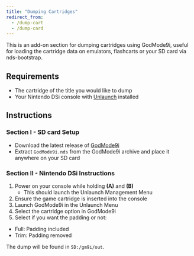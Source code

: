 ```yaml
---
title: "Dumping Cartridges"
redirect_from:
  - /dump-cart
  - /dump-card
---
```


This is an add-on section for dumping cartridges using GodMode9i, useful for loading the cartridge data on emulators, flashcarts or your SD card via nds-bootstrap.

## Requirements
* The cartridge of the title you would like to dump
* Your Nintendo DSi console with [Unlaunch](installing-unlaunch) installed

## Instructions
### Section I - SD card Setup

- Download the latest release of [GodMode9i](https://github.com/RocketRobz/godmode9i/releases/latest)
- Extract `GodMode9i.nds` from the GodMode9i archive and place it anywhere on your SD card

### Section II - Nintendo DSi Instructions

1. Power on your console while holding **(A)** and **(B)**
   - This should launch the Unlaunch Management Menu
1. Ensure the game cartridge is inserted into the console
1. Launch GodMode9i in the Unlaunch Menu
1. Select the cartridge option in GodMode9i
1. Select if you want the padding or not:
  - Full: Padding included
  - Trim: Padding removed

The dump will be found in `SD:/gm9i/out`.

